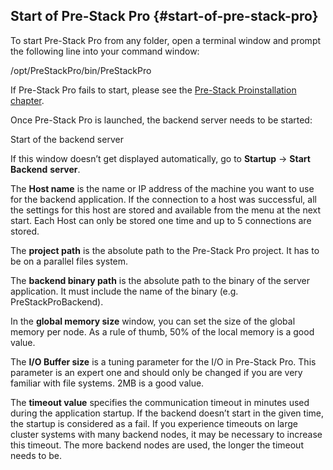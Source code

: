 ## Start of Pre-Stack Pro {#start-of-pre-stack-pro}

To start Pre-Stack Pro from any folder, open a terminal window and prompt the following line into your command window:

/opt/PreStackPro/bin/PreStackPro

If Pre-Stack Pro fails to start, please see the [Pre-Stack Proinstallation chapter](..\help.md#831540079567043-_Pre-StackPro_Installation_and_1).

Once Pre-Stack Pro is launched, the backend server needs to be started:

Start of the backend server

If this window doesn’t get displayed automatically, go to **Startup** → **Start Backend** **server**.

The **Host name** is the name or IP address of the machine you want to use for the backend application. If the connection to a host was successful, all the settings for this host are stored and available from the menu at the next start. Each Host can only be stored one time and up to 5 connections are stored.

The **project path** is the absolute path to the Pre-Stack Pro project. It has to be on a parallel files system.

The **backend binary path** is the absolute path to the binary of the server application. It must include the name of the binary (e.g. PreStackProBackend).

In the **global memory size** window, you can set the size of the global memory per node. As a rule of thumb, 50% of the local memory is a good value.

The **I/O Buffer size** is a tuning parameter for the I/O in Pre-Stack Pro. This parameter is an expert one and should only be changed if you are very familiar with file systems. 2MB is a good value.

The **timeout value** specifies the communication timeout in minutes used during the application startup. If the backend doesn’t start in the given time, the startup is considered as a fail. If you experience timeouts on large cluster systems with many backend nodes, it may be necessary to increase this timeout. The more backend nodes are used, the longer the timeout needs to be.